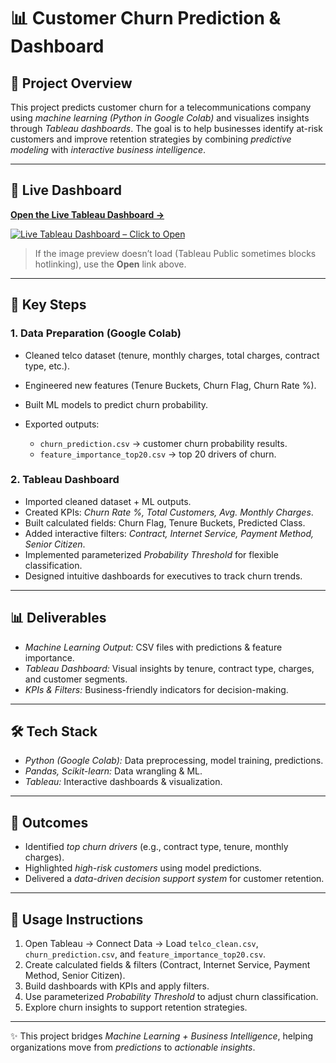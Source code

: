 # 📊 Customer Churn Prediction & Dashboard

## 📌 Project Overview

This project predicts customer churn for a telecommunications company using *machine learning (Python in Google Colab)* and visualizes insights through *Tableau dashboards*. The goal is to help businesses identify at-risk customers and improve retention strategies by combining *predictive modeling* with *interactive business intelligence*.

---

## 🔗 Live Dashboard

[**Open the Live Tableau Dashboard →**](https://public.tableau.com/views/TelcoCustomerChurnAnalysisSQLColabMLTableau_17557125494100/Dashboard2?:language=en-GB&:sid=&:redirect=auth&:display_count=n&:origin=viz_share_link)

[![Live Tableau Dashboard – Click to Open](https://public.tableau.com/views/TelcoCustomerChurnAnalysisSQLColabMLTableau_17557125494100/Dashboard2.png)](https://public.tableau.com/views/TelcoCustomerChurnAnalysisSQLColabMLTableau_17557125494100/Dashboard2?:language=en-GB&:sid=&:redirect=auth&:display_count=n&:origin=viz_share_link)

> If the image preview doesn’t load (Tableau Public sometimes blocks hotlinking), use the **Open** link above.

---

## 🚀 Key Steps

### 1. Data Preparation (Google Colab)

* Cleaned telco dataset (tenure, monthly charges, total charges, contract type, etc.).
* Engineered new features (Tenure Buckets, Churn Flag, Churn Rate %).
* Built ML models to predict churn probability.
* Exported outputs:

  * `churn_prediction.csv` → customer churn probability results.
  * `feature_importance_top20.csv` → top 20 drivers of churn.

### 2. Tableau Dashboard

* Imported cleaned dataset + ML outputs.
* Created KPIs: *Churn Rate %, Total Customers, Avg. Monthly Charges*.
* Built calculated fields: Churn Flag, Tenure Buckets, Predicted Class.
* Added interactive filters: *Contract, Internet Service, Payment Method, Senior Citizen*.
* Implemented parameterized *Probability Threshold* for flexible classification.
* Designed intuitive dashboards for executives to track churn trends.

---

## 📊 Deliverables

* *Machine Learning Output:* CSV files with predictions & feature importance.
* *Tableau Dashboard:* Visual insights by tenure, contract type, charges, and customer segments.
* *KPIs & Filters:* Business-friendly indicators for decision-making.

---

## 🛠 Tech Stack

* *Python (Google Colab):* Data preprocessing, model training, predictions.
* *Pandas, Scikit-learn:* Data wrangling & ML.
* *Tableau:* Interactive dashboards & visualization.

---

## 🎯 Outcomes

* Identified *top churn drivers* (e.g., contract type, tenure, monthly charges).
* Highlighted *high-risk customers* using model predictions.
* Delivered a *data-driven decision support system* for customer retention.

---

## 📌 Usage Instructions

1. Open Tableau → Connect Data → Load `telco_clean.csv`, `churn_prediction.csv`, and `feature_importance_top20.csv`.
2. Create calculated fields & filters (Contract, Internet Service, Payment Method, Senior Citizen).
3. Build dashboards with KPIs and apply filters.
4. Use parameterized *Probability Threshold* to adjust churn classification.
5. Explore churn insights to support retention strategies.

---

✨ This project bridges *Machine Learning + Business Intelligence*, helping organizations move from *predictions* to *actionable insights*.

